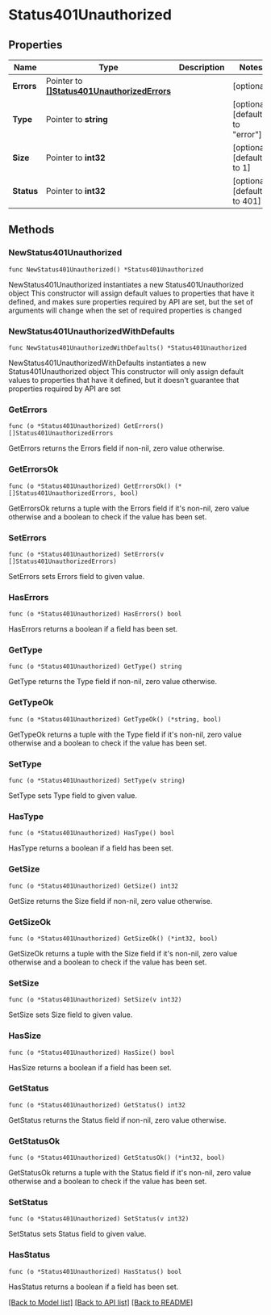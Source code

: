 # Status401Unauthorized

## Properties

Name | Type | Description | Notes
------------ | ------------- | ------------- | -------------
**Errors** | Pointer to [**[]Status401UnauthorizedErrors**](Status401UnauthorizedErrors.md) |  | [optional] 
**Type** | Pointer to **string** |  | [optional] [default to "error"]
**Size** | Pointer to **int32** |  | [optional] [default to 1]
**Status** | Pointer to **int32** |  | [optional] [default to 401]

## Methods

### NewStatus401Unauthorized

`func NewStatus401Unauthorized() *Status401Unauthorized`

NewStatus401Unauthorized instantiates a new Status401Unauthorized object
This constructor will assign default values to properties that have it defined,
and makes sure properties required by API are set, but the set of arguments
will change when the set of required properties is changed

### NewStatus401UnauthorizedWithDefaults

`func NewStatus401UnauthorizedWithDefaults() *Status401Unauthorized`

NewStatus401UnauthorizedWithDefaults instantiates a new Status401Unauthorized object
This constructor will only assign default values to properties that have it defined,
but it doesn't guarantee that properties required by API are set

### GetErrors

`func (o *Status401Unauthorized) GetErrors() []Status401UnauthorizedErrors`

GetErrors returns the Errors field if non-nil, zero value otherwise.

### GetErrorsOk

`func (o *Status401Unauthorized) GetErrorsOk() (*[]Status401UnauthorizedErrors, bool)`

GetErrorsOk returns a tuple with the Errors field if it's non-nil, zero value otherwise
and a boolean to check if the value has been set.

### SetErrors

`func (o *Status401Unauthorized) SetErrors(v []Status401UnauthorizedErrors)`

SetErrors sets Errors field to given value.

### HasErrors

`func (o *Status401Unauthorized) HasErrors() bool`

HasErrors returns a boolean if a field has been set.

### GetType

`func (o *Status401Unauthorized) GetType() string`

GetType returns the Type field if non-nil, zero value otherwise.

### GetTypeOk

`func (o *Status401Unauthorized) GetTypeOk() (*string, bool)`

GetTypeOk returns a tuple with the Type field if it's non-nil, zero value otherwise
and a boolean to check if the value has been set.

### SetType

`func (o *Status401Unauthorized) SetType(v string)`

SetType sets Type field to given value.

### HasType

`func (o *Status401Unauthorized) HasType() bool`

HasType returns a boolean if a field has been set.

### GetSize

`func (o *Status401Unauthorized) GetSize() int32`

GetSize returns the Size field if non-nil, zero value otherwise.

### GetSizeOk

`func (o *Status401Unauthorized) GetSizeOk() (*int32, bool)`

GetSizeOk returns a tuple with the Size field if it's non-nil, zero value otherwise
and a boolean to check if the value has been set.

### SetSize

`func (o *Status401Unauthorized) SetSize(v int32)`

SetSize sets Size field to given value.

### HasSize

`func (o *Status401Unauthorized) HasSize() bool`

HasSize returns a boolean if a field has been set.

### GetStatus

`func (o *Status401Unauthorized) GetStatus() int32`

GetStatus returns the Status field if non-nil, zero value otherwise.

### GetStatusOk

`func (o *Status401Unauthorized) GetStatusOk() (*int32, bool)`

GetStatusOk returns a tuple with the Status field if it's non-nil, zero value otherwise
and a boolean to check if the value has been set.

### SetStatus

`func (o *Status401Unauthorized) SetStatus(v int32)`

SetStatus sets Status field to given value.

### HasStatus

`func (o *Status401Unauthorized) HasStatus() bool`

HasStatus returns a boolean if a field has been set.


[[Back to Model list]](../README.md#documentation-for-models) [[Back to API list]](../README.md#documentation-for-api-endpoints) [[Back to README]](../README.md)


